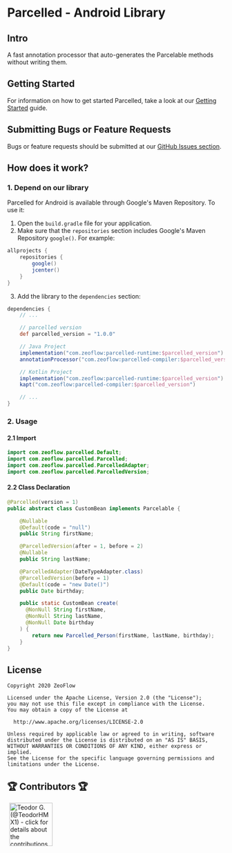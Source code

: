 # Parcelled - Android Library

## Intro
A fast annotation processor that auto-generates the Parcelable methods without writing them.

## Getting Started
For information on how to get started Parcelled, take a look at our [Getting Started](docs/getting-started.md) guide.

## Submitting Bugs or Feature Requests
Bugs or feature requests should be submitted at our [GitHub Issues section](https://github.com/zeoflow/parcelled/issues).

## How does it work?
### 1. Depend on our library

Parcelled for Android is available through Google's Maven Repository.
To use it:

1.  Open the `build.gradle` file for your application.
2.  Make sure that the `repositories` section includes Google's Maven Repository
    `google()`. For example:
```groovy
allprojects {
    repositories {
        google()
        jcenter()
    }
}
```

3.  Add the library to the `dependencies` section:
```groovy
dependencies {
    // ...

    // parcelled version
    def parcelled_version = "1.0.0"

    // Java Project
    implementation("com.zeoflow:parcelled-runtime:$parcelled_version")
    annotationProcessor("com.zeoflow:parcelled-compiler:$parcelled_version")

    // Kotlin Project
    implementation("com.zeoflow:parcelled-runtime:$parcelled_version")
    kapt("com.zeoflow:parcelled-compiler:$parcelled_version")

    // ...
}
```

### 2. Usage
#### 2.1 Import
```java
import com.zeoflow.parcelled.Default;
import com.zeoflow.parcelled.Parcelled;
import com.zeoflow.parcelled.ParcelledAdapter;
import com.zeoflow.parcelled.ParcelledVersion;
```

#### 2.2 Class Declaration
```java
@Parcelled(version = 1)
public abstract class CustomBean implements Parcelable {

    @Nullable
    @Default(code = "null")
    public String firstName;

    @ParcelledVersion(after = 1, before = 2)
    @Nullable
    public String lastName;

    @ParcelledAdapter(DateTypeAdapter.class)
    @ParcelledVersion(before = 1)
    @Default(code = "new Date()")
    public Date birthday;

    public static CustomBean create(
      @NonNull String firstName,
      @NonNull String lastName,
      @NonNull Date birthday
    ) {
        return new Parcelled_Person(firstName, lastName, birthday);
    }
}
```
    
## License
    Copyright 2020 ZeoFlow
    
    Licensed under the Apache License, Version 2.0 (the "License");
    you may not use this file except in compliance with the License.
    You may obtain a copy of the License at
    
      http://www.apache.org/licenses/LICENSE-2.0
    
    Unless required by applicable law or agreed to in writing, software
    distributed under the License is distributed on an "AS IS" BASIS,
    WITHOUT WARRANTIES OR CONDITIONS OF ANY KIND, either express or implied.
    See the License for the specific language governing permissions and
    limitations under the License.

## 🏆 Contributors 🏆

<!-- ZEOBOT-LIST:START - Do not remove or modify this section -->
<!-- prettier-ignore-start -->
<!-- markdownlint-disable -->
<p float="left">
<a href="docs/contributors.md#pushpin-teodor-g-teodorhmx1"><img width="100" src="https://avatars.githubusercontent.com/u/22307006?v=4" hspace=5 title='Teodor G. (@TeodorHMX1) - click for details about the contributions'></a>
</p>

<!-- markdownlint-enable -->
<!-- prettier-ignore-end -->
<!-- ZEOBOT-LIST:END -->